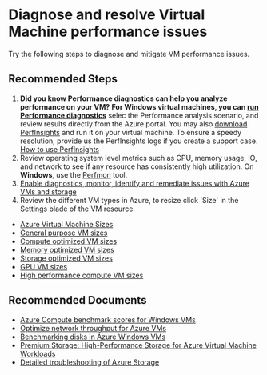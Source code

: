 <properties
	pageTitle="Diagnose and resolve Virtual Machine performance issues"
	description="Diagnose and resolve Virtual Machine performance issues"
	service="microsoft.compute"
	resource="virtualmachines"
	authors="timbasham"
	ms.author="tibasham"
	displayOrder="15"
	selfHelpType="generic"
	supportTopicIds="32628264,32628261,32628277,32628254,32628275,32628268,32628281,32628270,32633527"
	resourceTags="windows, windowsSQL"
	productPesIds="14749,14745"
	cloudEnvironments="public"
	articleId="f41ebb73-3970-4687-80dc-8b06e4335a57"
/>

# Diagnose and resolve Virtual Machine performance issues

Try the following steps to diagnose and mitigate VM performance issues.<br>

## **Recommended Steps**

1. **Did you know Performance diagnostics can help you analyze performance on your VM?** **For Windows virtual machines, you can [run Performance diagnostics](https://docs.microsoft.com/azure/virtual-machines/troubleshooting/performance-diagnostics)** selec the Performance analysis scenario, and review results directly from the Azure portal. You may also [download PerfInsights](https://www.microsoft.com/download/details.aspx?id=54915&fa43d42b-25b5-4a42-fe9b-1634f450f5ee=True) and run it on your virtual machine. To ensure a speedy resolution, provide us the PerfInsights logs if you create a support case. [How to use PerfInsights](https://docs.microsoft.com/azure/virtual-machines/troubleshooting/how-to-use-perfinsights)
2. Review operating system level metrics such as CPU, memory usage, IO, and network to see if any resource has consistently high utilization. On **Windows**, use the [Perfmon](https://docs.microsoft.com/windows-server/administration/windows-commands/perfmon) tool.
3. [Enable diagnostics, monitor, identify and remediate issues with Azure VMs and storage](https://support.microsoft.com/help/3150851/generic-performance-troubleshooting-for-azure-virtual-machine-running)<br>
4. Review the different VM types in Azure, to resize click 'Size' in the Settings blade of the VM resource.  
* [Azure Virtual Machine Sizes](https://docs.microsoft.com/azure/virtual-machines/windows/sizes)
* [General purpose VM sizes](https://docs.microsoft.com/azure/virtual-machines/windows/sizes-general)
* [Compute optimized VM sizes](https://docs.microsoft.com/azure/virtual-machines/windows/sizes-compute)
* [Memory optimized VM sizes](https://docs.microsoft.com/azure/virtual-machines/windows/sizes-memory)
* [Storage optimized VM sizes](https://docs.microsoft.com/azure/virtual-machines/windows/sizes-storage)
* [GPU VM sizes](https://docs.microsoft.com/azure/virtual-machines/windows/sizes-gpu)
* [High performance compute VM sizes](https://docs.microsoft.com/azure/virtual-machines/windows/sizes-hpc)

## **Recommended Documents**

* [Azure Compute benchmark scores for Windows VMs](https://docs.microsoft.com/azure/virtual-machines/windows/compute-benchmark-scores)
* [Optimize network throughput for Azure VMs](https://docs.microsoft.com/azure/virtual-network/virtual-network-optimize-network-bandwidth)
* [Benchmarking disks in Azure Windows VMs](https://docs.microsoft.com/azure/virtual-machines/windows/disks-benchmarks)
* [Premium Storage: High-Performance Storage for Azure Virtual Machine Workloads](https://docs.microsoft.com/azure/virtual-machines/windows/premium-storage-performance)
* [Detailed troubleshooting of Azure Storage](https://docs.microsoft.com/azure/storage/common/storage-monitoring-diagnosing-troubleshooting)

